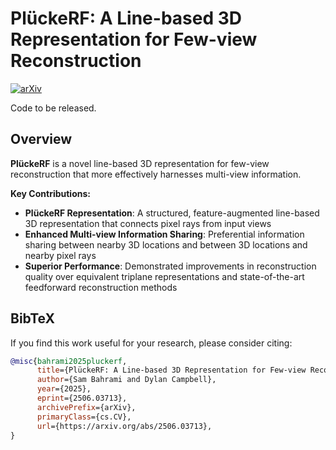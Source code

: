 # PlückeRF: A Line-based 3D Representation for Few-view Reconstruction

[![arXiv](https://img.shields.io/badge/arXiv-2506.03713-b31b1b.svg)](https://arxiv.org/abs/2506.03713)

Code to be released.

## Overview

**PlückeRF** is a novel line-based 3D representation for few-view reconstruction that more effectively harnesses multi-view information. 

**Key Contributions:**
- **PlückeRF Representation**: A structured, feature-augmented line-based 3D representation that connects pixel rays from input views
- **Enhanced Multi-view Information Sharing**: Preferential information sharing between nearby 3D locations and between 3D locations and nearby pixel rays
- **Superior Performance**: Demonstrated improvements in reconstruction quality over equivalent triplane representations and state-of-the-art feedforward reconstruction methods

## BibTeX

If you find this work useful for your research, please consider citing:

```bibtex
@misc{bahrami2025pluckerf,
      title={PlückeRF: A Line-based 3D Representation for Few-view Reconstruction}, 
      author={Sam Bahrami and Dylan Campbell},
      year={2025},
      eprint={2506.03713},
      archivePrefix={arXiv},
      primaryClass={cs.CV},
      url={https://arxiv.org/abs/2506.03713}, 
}
```
